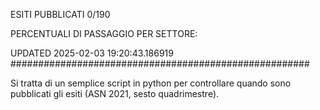 ESITI PUBBLICATI 0/190 

PERCENTUALI DI PASSAGGIO PER SETTORE:

UPDATED 2025-02-03 19:20:43.186919
###################################################### 

Si tratta di un semplice script in python per controllare quando sono pubblicati gli esiti (ASN 2021, sesto quadrimestre).

